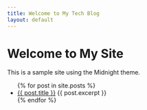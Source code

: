 ```yaml
---
title: Welcome to My Tech Blog
layout: default
---
```


# Welcome to My Site

This is a sample site using the Midnight theme.
<ul>
  {% for post in site.posts %}
    <li>
      <a href="{{ post.url }}">{{ post.title }}</a>
      {{ post.excerpt }}
    </li>
  {% endfor %}
</ul>